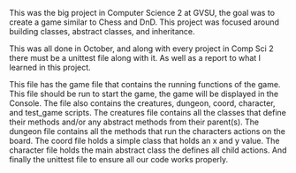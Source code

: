 This was the big project in Computer Science 2 at GVSU, the goal
was to create a game similar to Chess and DnD.
This project was focused around building classes, abstract classes, and inheritance.

This was all done in October, and along with every project in Comp Sci 2
there must be a unittest file along with it. As well as a report to what I learned in this project.

This file has the game file that contains the running functions of the game. This file should
be run to start the game, the game will be displayed in the Console. The file
also contains the creatures, dungeon, coord, character, and test_game scripts. 
The creatures file contains all the classes that define their methods and/or any 
abstract methods from their parent(s). The dungeon file contains all the methods that run
the characters actions on the board. The coord file holds a simple class that holds an x and y value.
The character file holds the main abstract class the defines all child actions.
And finally the unittest file to ensure all our code works properly. 